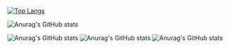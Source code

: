 
[![Top Langs](https://github-readme-stats.vercel.app/api/top-langs/?username=vaishakhp1902)](https://github.com/vaishakhp1902/github-readme-stats)

![Anurag's GitHub stats](https://github-readme-stats.vercel.app/api?username=vaishakhp1902&hide=contribs,prs)

![Anurag's GitHub stats](https://github-readme-stats.vercel.app/api?username=vaishakhp1902&count_private=true)
![Anurag's GitHub stats](https://github-readme-stats.vercel.app/api?username=vaishakhp1902&show_icons=true)
![Anurag's GitHub stats](https://github-readme-stats.vercel.app/api?username=vaishakhp1902&show_icons=true&theme=radical)



